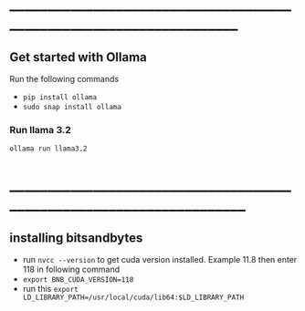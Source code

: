# ___________________________________________________________________
## Get started with Ollama
Run the following commands
- ```pip install ollama```
- ```sudo snap install ollama```
### Run llama 3.2
```ollama run llama3.2```
# ____________________________________________________________________

## installing bitsandbytes
- run `nvcc --version` to get cuda version installed. Example 11.8 then enter 118 in following command
- `export BNB_CUDA_VERSION=118`
- run this `export LD_LIBRARY_PATH=/usr/local/cuda/lib64:$LD_LIBRARY_PATH
`
